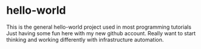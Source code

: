 # hello-world
This is the general hello-world project used in most programming tutorials 
Just having some fun here with my new github account. Really want to start thinking and working differently with infrastructure automation.
